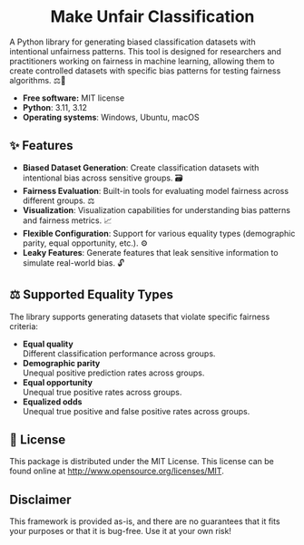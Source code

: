 <h1 align="center">
    Make Unfair Classification
</h1>

A Python library for generating biased classification datasets with intentional unfairness patterns. This tool is designed for researchers and practitioners working on fairness in machine learning, allowing them to create controlled datasets with specific bias patterns for testing fairness algorithms. ⚖️🧪

* **Free software:** MIT license
* **Python**: 3.11, 3.12
* **Operating systems**: Windows, Ubuntu, macOS

## ✨ Features
- **Biased Dataset Generation**: Create classification datasets with intentional bias across sensitive groups. 🗃️
- **Fairness Evaluation**: Built-in tools for evaluating model fairness across different groups. ⚖️
- **Visualization**: Visualization capabilities for understanding bias patterns and fairness metrics. 📈
- **Flexible Configuration**: Support for various equality types (demographic parity, equal opportunity, etc.). ⚙️
- **Leaky Features**: Generate features that leak sensitive information to simulate real-world bias. 🔓

## ⚖️ Supported Equality Types
The library supports generating datasets that violate specific fairness criteria:

- **Equal quality**   
Different classification performance across groups.
- **Demographic parity**  
Unequal positive prediction rates across groups.
- **Equal opportunity**  
Unequal true positive rates across groups.
- **Equalized odds**  
Unequal true positive and false positive rates across groups.

## 📜 License
This package is distributed under the MIT License. This license can be found online at <http://www.opensource.org/licenses/MIT>.

## Disclaimer
This framework is provided as-is, and there are no guarantees that it fits your purposes or that it is bug-free. Use it at your own risk!